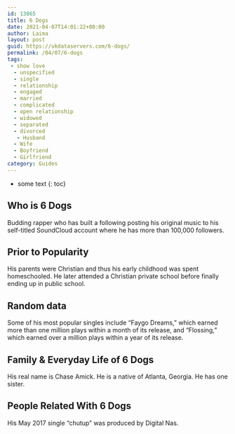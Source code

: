 ```yaml
---
id: 13865
title: 6 Dogs
date: 2021-04-07T14:01:22+00:00
author: Laima
layout: post
guid: https://ukdataservers.com/6-dogs/
permalink: /04/07/6-dogs
tags:
 - show love
  - unspecified
  - single
  - relationship
  - engaged
  - married
  - complicated
  - open relationship
  - widowed
  - separated
  - divorced
   - Husband
  - Wife
  - Boyfriend
  - Girlfriend
category: Guides
---
```


* some text
{: toc}


## Who is 6 Dogs
                  
                  
                  
Budding rapper who has built a following posting his original music to his self-titled SoundCloud account where he has more than 100,000 followers. 
                  
              
            
              
            
                
                
                
## Prior to Popularity
                  
                  
                  
His parents were Christian and thus his early childhood was spent homeschooled. He later attended a Christian private school before finally ending up in public school. 
                  
              
            
              
            
                
                
                
## Random data
                  
                  
                  
Some of his most popular singles include &#8220;Faygo Dreams,&#8221; which earned more than one million plays within a month of its release, and &#8220;Flossing,&#8221; which earned over a million plays within a year of its release. 
                  
              
            
              
            
                
                
                
## Family & Everyday Life of 6 Dogs
                  
                  
                  
His real name is Chase Amick. He is a native of Atlanta, Georgia. He has one sister. 
                  
              
            
              
            
                
                
                
## People Related With 6 Dogs
                  
                  
                  
His May 2017 single &#8220;chutup&#8221; was produced by Digital Nas. 
                  
              
            
              
            
                
              
            
              
              
            
            
              
            
          
          
          